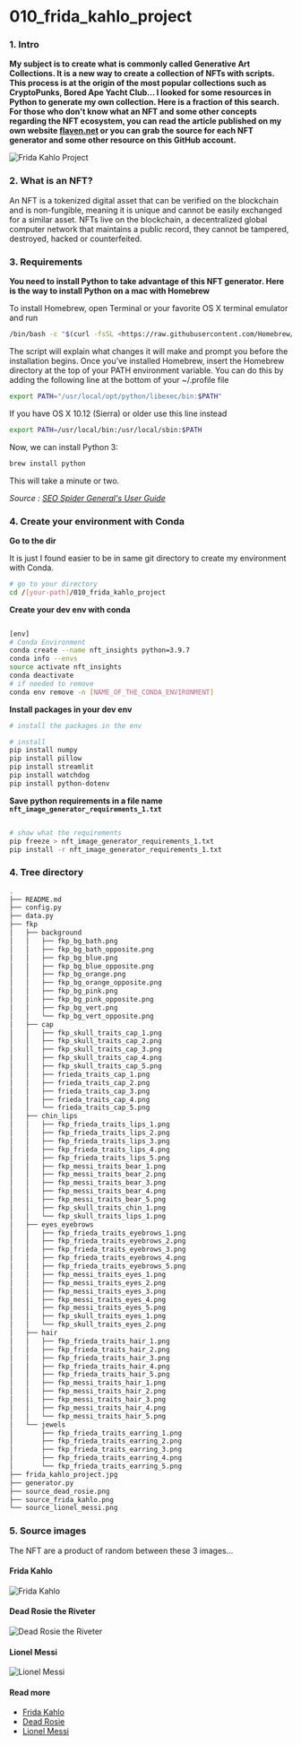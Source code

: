 # 010_frida_kahlo_project
### 1. Intro

**My subject is to create what is commonly called Generative Art Collections. It is a new way to create a collection of NFTs with scripts. This process is at the origin of the most popular collections such as CryptoPunks, Bored Ape Yacht Club... I looked for some resources in Python to generate my own collection. Here is a fraction of this search. For those who don't know what an NFT and some other concepts regarding the NFT ecosystem, you can read the article published on my own website [flaven.net](https://flaven.fr/) or you can grab the source for each NFT generator and some other resource on this GitHub account.**

![Frida Kahlo Project](frida_kahlo_project.jpg "Frida Kahlo Project")

### 2. What is an NFT?

An NFT is a tokenized digital asset that can be verified on the blockchain and is non-fungible, meaning it is unique and cannot be easily exchanged for a similar asset. NFTs live on the blockchain, a decentralized global computer network that maintains a public record, they cannot be tampered, destroyed, hacked or counterfeited.

### 3. Requirements

**You need to install Python to take advantage of this NFT generator. Here is the way to install Python on a mac with Homebrew**

To install Homebrew, open Terminal or your favorite OS X terminal emulator and run

```bash
/bin/bash -c "$(curl -fsSL <https://raw.githubusercontent.com/Homebrew/install/master/install.sh>)"
```

The script will explain what changes it will make and prompt you before the installation begins. Once you’ve installed Homebrew, insert the Homebrew directory at the top of your PATH environment variable. You can do this by adding the following line at the bottom of your ~/.profile file

```bash
export PATH="/usr/local/opt/python/libexec/bin:$PATH"
```

If you have OS X 10.12 (Sierra) or older use this line instead

```bash
export PATH=/usr/local/bin:/usr/local/sbin:$PATH
```

Now, we can install Python 3:

```bash
brew install python
```

This will take a minute or two.

*Source : [SEO Spider General's User Guide](https://docs.python-guide.org/starting/install3/osx/)*

### 4. Create your environment with Conda

**Go to the dir**

It is just I found easier to be in same git directory to create my environment with Conda.

```bash
# go to your directory
cd /[your-path]/010_frida_kahlo_project
```

**Create your dev env with conda**

```bash

[env]
# Conda Environment
conda create --name nft_insights python=3.9.7
conda info --envs
source activate nft_insights
conda deactivate
# if needed to remove
conda env remove -n [NAME_OF_THE_CONDA_ENVIRONMENT]

```

**Install packages in your dev env**

```bash
# install the packages in the env

# install
pip install numpy
pip install pillow
pip install streamlit
pip install watchdog
pip install python-dotenv

```

**Save python requirements in a file name `nft_image_generator_requirements_1.txt`**

```bash

# show what the requirements
pip freeze > nft_image_generator_requirements_1.txt
pip install -r nft_image_generator_requirements_1.txt

```

### 4. Tree directory

```bash
.
├── README.md
├── config.py
├── data.py
├── fkp
│   ├── background
│   │   ├── fkp_bg_bath.png
│   │   ├── fkp_bg_bath_opposite.png
│   │   ├── fkp_bg_blue.png
│   │   ├── fkp_bg_blue_opposite.png
│   │   ├── fkp_bg_orange.png
│   │   ├── fkp_bg_orange_opposite.png
│   │   ├── fkp_bg_pink.png
│   │   ├── fkp_bg_pink_opposite.png
│   │   ├── fkp_bg_vert.png
│   │   └── fkp_bg_vert_opposite.png
│   ├── cap
│   │   ├── fkp_skull_traits_cap_1.png
│   │   ├── fkp_skull_traits_cap_2.png
│   │   ├── fkp_skull_traits_cap_3.png
│   │   ├── fkp_skull_traits_cap_4.png
│   │   ├── fkp_skull_traits_cap_5.png
│   │   ├── frieda_traits_cap_1.png
│   │   ├── frieda_traits_cap_2.png
│   │   ├── frieda_traits_cap_3.png
│   │   ├── frieda_traits_cap_4.png
│   │   └── frieda_traits_cap_5.png
│   ├── chin_lips
│   │   ├── fkp_frieda_traits_lips_1.png
│   │   ├── fkp_frieda_traits_lips_2.png
│   │   ├── fkp_frieda_traits_lips_3.png
│   │   ├── fkp_frieda_traits_lips_4.png
│   │   ├── fkp_frieda_traits_lips_5.png
│   │   ├── fkp_messi_traits_bear_1.png
│   │   ├── fkp_messi_traits_bear_2.png
│   │   ├── fkp_messi_traits_bear_3.png
│   │   ├── fkp_messi_traits_bear_4.png
│   │   ├── fkp_messi_traits_bear_5.png
│   │   ├── fkp_skull_traits_chin_1.png
│   │   └── fkp_skull_traits_lips_1.png
│   ├── eyes_eyebrows
│   │   ├── fkp_frieda_traits_eyebrows_1.png
│   │   ├── fkp_frieda_traits_eyebrows_2.png
│   │   ├── fkp_frieda_traits_eyebrows_3.png
│   │   ├── fkp_frieda_traits_eyebrows_4.png
│   │   ├── fkp_frieda_traits_eyebrows_5.png
│   │   ├── fkp_messi_traits_eyes_1.png
│   │   ├── fkp_messi_traits_eyes_2.png
│   │   ├── fkp_messi_traits_eyes_3.png
│   │   ├── fkp_messi_traits_eyes_4.png
│   │   ├── fkp_messi_traits_eyes_5.png
│   │   ├── fkp_skull_traits_eyes_1.png
│   │   └── fkp_skull_traits_eyes_2.png
│   ├── hair
│   │   ├── fkp_frieda_traits_hair_1.png
│   │   ├── fkp_frieda_traits_hair_2.png
│   │   ├── fkp_frieda_traits_hair_3.png
│   │   ├── fkp_frieda_traits_hair_4.png
│   │   ├── fkp_frieda_traits_hair_5.png
│   │   ├── fkp_messi_traits_hair_1.png
│   │   ├── fkp_messi_traits_hair_2.png
│   │   ├── fkp_messi_traits_hair_3.png
│   │   ├── fkp_messi_traits_hair_4.png
│   │   └── fkp_messi_traits_hair_5.png
│   └── jewels
│       ├── fkp_frieda_traits_earring_1.png
│       ├── fkp_frieda_traits_earring_2.png
│       ├── fkp_frieda_traits_earring_3.png
│       ├── fkp_frieda_traits_earring_4.png
│       └── fkp_frieda_traits_earring_5.png
├── frida_kahlo_project.jpg
├── generator.py
├── source_dead_rosie.png
├── source_frida_kahlo.png
└── source_lionel_messi.png
```

### 5. Source images

The NFT are a product of random between these 3 images...


#### Frida Kahlo

![Frida Kahlo](source_frida_kahlo.png "Frida Kahlo")

#### Dead Rosie the Riveter

![Dead Rosie the Riveter](source_dead_rosie.png "Dead Rosie the Riveter")

#### Lionel Messi

![Lionel Messi](source_lionel_messi.png "Lionel Messi")

#### Read more

- [Frida Kahlo](https://es.wikipedia.org/wiki/Frida_Kahlo)
- [Dead Rosie](https://en.wikipedia.org/wiki/Rosie_the_Riveter)
- [Lionel Messi](https://es.wikipedia.org/wiki/Lionel_Messi)



<!-- 
## VIDEOS

[Python, Screaming Frog, SEO, Automate, POC Part 1 Manipulating Data with Streamlit & SQLite with the help of SQLAlchemy](https://www.youtube.com/watch?v=6R0HYHIVVUQ)
[![Python, Screaming Frog, SEO, Automate, POC Part 1 Manipulating Data with Streamlit & SQLite with the help of SQLAlchemy](howto_python_automate_screaming_frog_using_sql_lite_streamlit_good_001.png)](https://www.youtube.com/watch?v=6R0HYHIVVUQ)

[Python, Screaming Frog, SEO, Automate, POC Part 2 Creating Database in SQLite with Streamlit and SQLAlchemy](https://www.youtube.com/watch?v=i_WrW5-i2wY)
[![Python, Screaming Frog, SEO, Automate, POC Part 2 Creating Database in SQLite with Streamlit and SQLAlchemy](howto_python_automate_screaming_frog_using_sql_lite_streamlit_002.png)](https://www.youtube.com/watch?v=i_WrW5-i2wY)

[Python, Screaming Frog, SEO, Automate, POC Part 3 Creating Database in SQLite with Streamlit and SQLAlchemy](https://www.youtube.com/watch?v=PMC36ZGDWQ8)
[![Python, Screaming Frog, SEO, Automate, POC Part 3 Creating Database in SQLite with Streamlit and SQLAlchemy](howto_python_automate_screaming_frog_using_the_streamlit_003.png)](https://www.youtube.com/watch?v=PMC36ZGDWQ8)
 -->
